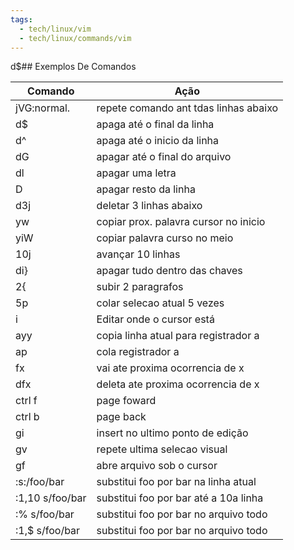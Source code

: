 ```yaml
---
tags:
  - tech/linux/vim
  - tech/linux/commands/vim
---
```

d$## Exemplos De Comandos

| Comando         | Ação                                  |
| --------------- | ------------------------------------- |
| jVG:normal.     | repete comando ant tdas linhas abaixo |
| d$              | apaga até o final da linha            |
| d^              | apaga até o inicio da linha           |
| dG              | apagar até o final do arquivo         |
| dl              | apagar uma letra                      |
| D               | apagar resto da linha                 |
| d3j             | deletar 3 linhas abaixo               |
| yw              | copiar prox. palavra cursor no inicio |
| yiW             | copiar palavra curso no meio          |
| 10j             | avançar 10 linhas                     |
| di}             | apagar tudo dentro das chaves         |
| 2{              | subir 2 paragrafos                    |
| 5p              | colar selecao atual 5 vezes           |
| i               | Editar onde o cursor está             |
| ayy             | copia linha atual para registrador a  |
| ap              | cola registrador a                    |
| fx              | vai ate proxima ocorrencia de x       |
| dfx             | deleta ate proxima ocorrencia de x    |
| ctrl f          | page foward                           |
| ctrl b          | page back                             |
| gi              | insert no ultimo ponto de edição      |
| gv              | repete ultima selecao visual          |
| gf              | abre arquivo sob o cursor             |
| :s:/foo/bar     | substitui foo por bar na linha atual  |
| :1,10 s/foo/bar | substitui foo por bar até a 10a linha |
| :% s/foo/bar    | substitui foo por bar no arquivo todo |
| :1,$ s/foo/bar  | substitui foo por bar no arquivo todo |
